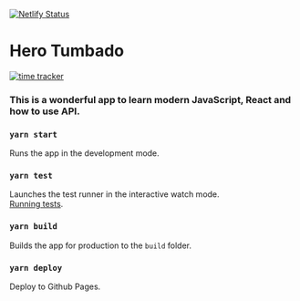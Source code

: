 [![Netlify Status](https://api.netlify.com/api/v1/badges/6d29ddcc-33e6-4337-85e8-95e89ae4df04/deploy-status)](https://app.netlify.com/sites/tumbaete-hero/deploys)

# Hero Tumbado

[![time tracker](https://wakatime.com/badge/github/manumorante/superheros.svg)](https://wakatime.com/badge/github/manumorante/superheros)

### This is a wonderful app to learn modern JavaScript, React and how to use API.

### `yarn start`

Runs the app in the development mode.

### `yarn test`

Launches the test runner in the interactive watch mode.<br />
[Running tests](https://facebook.github.io/create-react-app/docs/running-tests).

### `yarn build`

Builds the app for production to the `build` folder.

### `yarn deploy`

Deploy to Github Pages.
